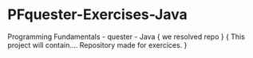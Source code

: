 # PFquester-Exercises-Java
Programming Fundamentals - quester - Java
{
we resolved repo
}
{
This project will contain....
Repository made for exercices.
}
